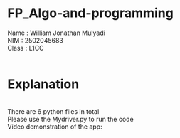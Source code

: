 <h1> FP_Algo-and-programming</h1>
Name : William Jonathan Mulyadi<br>
NIM : 2502045683<br>
Class : L1CC<br>
<br>
<h1>Explanation</h1><br>
There are 6 python files in total<br>
Please use the Mydriver.py to run the code<br>
Video demonstration of the app:<br>

